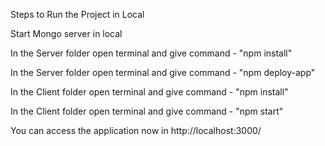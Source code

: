 Steps to Run the Project in Local

Start Mongo server in local

In the Server folder open terminal and give command - "npm install"

In the Server folder open terminal and give command - "npm deploy-app"

In the Client folder open terminal and give command - "npm install"

In the Client folder open terminal and give command - "npm start"

You can access the application now in http://localhost:3000/
